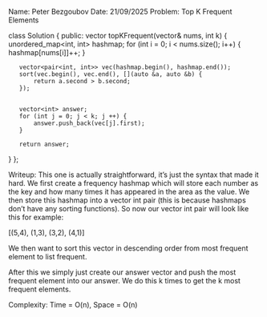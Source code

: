 Name: Peter Bezgoubov
Date: 21/09/2025
Problem: Top K Frequent Elements

class Solution {
public:
   vector<int> topKFrequent(vector<int>& nums, int k) {
       unordered_map<int, int> hashmap;
       for (int i = 0; i < nums.size(); i++) {
           hashmap[nums[i]]++;
       }


       vector<pair<int, int>> vec(hashmap.begin(), hashmap.end());
       sort(vec.begin(), vec.end(), [](auto &a, auto &b) {
           return a.second > b.second;
       });


       vector<int> answer;
       for (int j = 0; j < k; j ++) {
           answer.push_back(vec[j].first);
       }
      
       return answer;
   }
};

Writeup: This one is actually straightforward, it’s just the syntax that made it hard. We first create a frequency hashmap which will store each number as the key and how many times it has appeared in the area as the value. We then store this hashmap into a vector int pair (this is because hashmaps don’t have any sorting functions). So now our vector int pair will look like this for example:

[(5,4), (1,3), (3,2), (4,1)]

We then want to sort this vector in descending order from most frequent element to list frequent.

After this we simply just create our answer vector and push the most frequent element into our answer. We do this k times to get the k most frequent elements.

Complexity: Time = O(n), Space = O(n)
